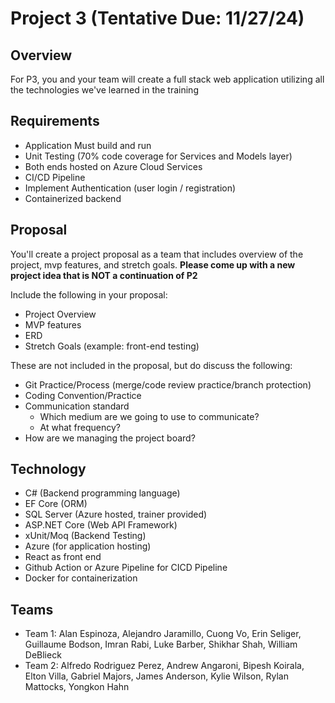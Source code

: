 # Project 3 (Tentative Due: 11/27/24)

## Overview
For P3, you and your team will create a full stack web application utilizing all the technologies we've learned in the training

## Requirements
- Application Must build and run
- Unit Testing (70% code coverage for Services and Models layer)
- Both ends hosted on Azure Cloud Services
- CI/CD Pipeline 
- Implement Authentication (user login / registration)
- Containerized backend 

## Proposal
You'll create a project proposal as a team that includes overview of the project, mvp features, and stretch goals.
**Please come up with a new project idea that is NOT a continuation of P2**

Include the following in your proposal:
- Project Overview
- MVP features
- ERD
- Stretch Goals (example: front-end testing)

These are not included in the proposal, but do discuss the following:
- Git Practice/Process (merge/code review practice/branch protection)
- Coding Convention/Practice
- Communication standard
	- Which medium are we going to use to communicate?
	- At what frequency?
- How are we managing the project board?

## Technology
- C# (Backend programming language)
- EF Core (ORM)
- SQL Server (Azure hosted, trainer provided)
- ASP.NET Core (Web API Framework)
- xUnit/Moq (Backend Testing)
- Azure (for application hosting)
- React as front end
- Github Action or Azure Pipeline for CICD Pipeline
- Docker for containerization

## Teams
- Team 1:  Alan Espinoza, Alejandro Jaramillo,
 Cuong Vo, Erin Seliger, Guillaume Bodson, Imran Rabi, Luke Barber, Shikhar Shah, William DeBlieck
- Team 2:  Alfredo Rodriguez Perez, Andrew Angaroni,
 Bipesh Koirala, Elton Villa, Gabriel Majors, James Anderson, Kylie Wilson, Rylan Mattocks, Yongkon Hahn